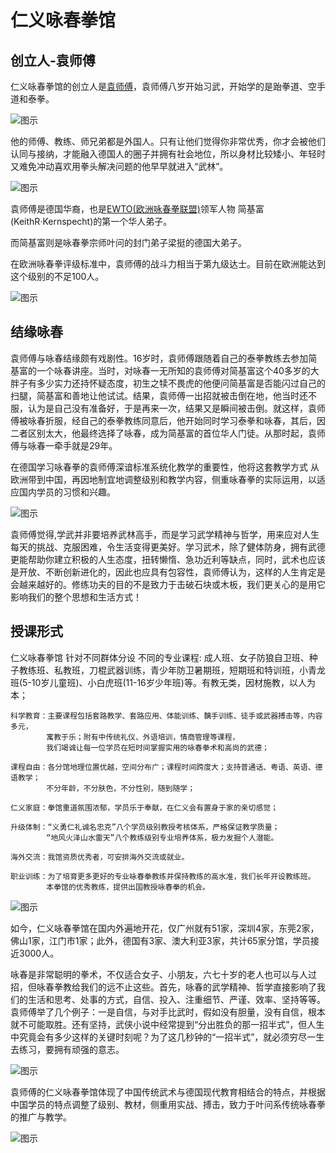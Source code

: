 # 仁义咏春拳馆

##  创立人-袁师傅

仁义咏春拳馆的创立人是[袁师傅](http://www.renyi1893.com/instructors/)，袁师傅八岁开始习武，开始学的是跆拳道、空手道和泰拳。

![图示](http://www.renyi1893.com/upload/images/20180723_231025.jpg)

他的师傅、教练、师兄弟都是外国人。只有让他们觉得你非常优秀，你才会被他们认同与接纳，才能融入德国人的圈子并拥有社会地位，所以身材比较矮小、年轻时又难免冲动喜欢用拳头解决问题的他早早就进入“武林”。

![图示](http://www.renyi1893.com/upload/images/20140826_164729.jpg)

袁师傅是德国华裔，也是[EWTO(欧洲咏春拳联盟)](https://www.wingtsunwelt.com/?language=en)领军人物 简基富(KeithR·Kernspecht)的第一个华人弟子。

而简基富则是咏春拳宗师叶问的封门弟子梁挺的德国大弟子。

在欧洲咏春拳评级标准中，袁师傅的战斗力相当于第九级达士。目前在欧洲能达到这个级别的不足100人。

![图示](http://www.renyi1893.com/upload/images/20180723_231256.jpg)

## 结缘咏春

袁师傅与咏春结缘颇有戏剧性。16岁时，袁师傅跟随着自己的泰拳教练去参加简基富的一个咏春讲座。当时，对咏春一无所知的袁师傅对简基富这个40多岁的大胖子有多少实力还持怀疑态度，初生之犊不畏虎的他便问简基富是否能闪过自己的扫腿，简基富和善地让他试试。结果，袁师傅一出招就被击倒在地，他当时还不服，认为是自己没有准备好，于是再来一次，结果又是瞬间被击倒。就这样，袁师傅被咏春折服，经自己的泰拳教练同意后，他开始同时学习泰拳和咏春，其后，因二者区别太大，他最终选择了咏春，成为简基富的首位华人门徒。从那时起，袁师傅与咏春一牵手就是29年。

在德国学习咏春拳的袁师傅深谙标准系统化教学的重要性，他将这套教学方式 从欧洲带到中国，再因地制宜地调整级别和教学内容，侧重咏春拳的实际运用，以适应国内学员的习惯和兴趣。

![图示](http://static.tongnianya.vip/WechatIMG63.jpeg)

袁师傅觉得,学武并非要培养武林高手，而是学习武学精神与哲学，用来应对人生每天的挑战、克服困难，令生活变得更美好。学习武术，除了健体防身，拥有武德更能帮助你建立积极的人生态度，扭转懒惰、急功近利等缺点，同时，武术也应该是开放、不断创新进化的，因此也应具有包容性，袁师傅认为，这样的人生肯定是会越来越好的。修练功夫的目的不是致力于击破石块或木板，我们更关心的是用它影响我们的整个思想和生活方式！

## 授课形式

仁义咏春拳馆 针对不同群体分设 不同的专业课程: 成人班、女子防狼自卫班、种子教练班、私教班，刀棍武器训练，青少年防卫暑期班，短期班和特训班，小青龙班(5-10岁儿童班)、小白虎班(11-16岁少年班)等。有教无类，因材施教，以人为本；

```
科学教育：主要课程包括套路教学、套路应用、体能训练、黐手训练、徒手或武器搏击等，内容多元，
        寓教于乐；附有中传统礼仪、外语培训，情商管理等课程，
        我们竭诚让每一位学员在短时间掌握实用的咏春拳术和高尚的武德；

课程自由：各分馆地理位置优越，空间分布广；课程时间跨度大；支持普通话、粤语、英语、德语教学；
        不分年龄，不分肤色，不分性别，随到随学；

仁义家庭：拳馆重道氛围浓郁，学员乐于奉献，在仁义会有置身于家的亲切感觉；

升级体制：“义勇仁礼诚名忠克”八个学员级别教授考核体系，严格保证教学质量；
        “地风火泽山水雷天”八个教练级别专业培养体系，极力发掘个人潜能。

海外交流：我馆资质优秀者，可安排海外交流或就业。

职业训练：为了培育更多更好的专业咏春拳教练并保持教练的高水准，我们长年开设教练班。
        本拳馆的优秀教练，提供出国教授咏春拳的机会。
```

![图示](http://static.tongnianya.vip/WechatIMG70.jpeg)

如今，仁义咏春拳馆在国内外遍地开花，仅广州就有51家，深圳4家，东莞2家，佛山1家，江门市1家；此外，德国有3家、澳大利亚3家，共计65家分馆，学员接近3000人。

咏春是非常聪明的拳术，不仅适合女子、小朋友，六七十岁的老人也可以与人过招，但咏春拳教给我们的远不止这些。首先，咏春的武学精神、哲学直接影响了我们的生活和思考、处事的方式，自信、投入、注重细节、严谨、效率、坚持等等。袁师傅举了几个例子：一是自信，与对手比武时，假如没有胆量，没有自信，根本就不可能取胜。还有坚持，武侠小说中经常提到“分出胜负的那一招半式”，但人生中究竟会有多少这样的关键时刻呢？为了这几秒钟的“一招半式”，就必须穷尽一生去练习，要拥有顽强的意志。

![图示](http://static.tongnianya.vip/WechatIMG64.jpeg)

袁师傅的仁义咏春拳馆体现了中国传统武术与德国现代教育相结合的特点，并根据中国学员的特点调整了级别、教材，侧重用实战、搏击，致力于叶问系传统咏春拳的推广与教学。

![图示](http://static.tongnianya.vip/WechatIMG65.jpeg)
